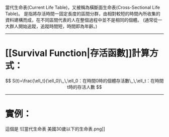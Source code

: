 當代生命表(Current Life Table)，又被稱為橫斷面生命表(Cross-Sectional Life Table)。
是指將存活時間一固定長度的區間分群，由相對較短的時間內所收集的資料建構而成，在不同區間代表的人在整個過程中並不是相同的個體。 (通常從一大群人開始追蹤，追蹤時間短，時間即為年齡。)
- - -
# [[Survival Function|存活函數]]計算方式：
$$
S(t)=\frac{\ell_t}{\ell_0}\,,\,\ell_0：在時間0時的個體存活數\,,\,\ell_t：在時間t時的存活人數
$$
- - -
# 實例：
這個是
![[當代生命表 美國30歲以下的生命表.png]]